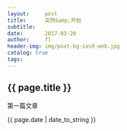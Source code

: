 ```yaml
---
layout:     post
title:      突然&amp;开始
subtitle:   
date:       2017-03-20
author:     fl
header-img: img/post-bg-ios9-web.jpg
catalog: true
tags: 
---
```

<h2>{{ page.title }}</h2>
<p>第一篇文章</p>
<p>{{ page.date | date_to_string }}</p>
